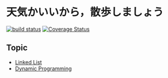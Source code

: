 # 天気かいいから，散歩しましょう

[![build status](https://travis-ci.org/saenaii/fumino-leetcode.svg?branch=master)](https://travis-ci.org/saenaii/fumino-leetcode) [![Coverage Status](https://coveralls.io/repos/github/saenaii/fumino-leetcode/badge.svg)](https://coveralls.io/github/saenaii/fumino-leetcode)

## Topic
* [Linked List](./linked-list)
* [Dynamic Programming](./dynamic-programming/readme.md)
